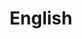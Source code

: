 ---
layout: category/english
title: English
permalink: /english/
pagination:
  enabled: true
  category: english
  combine: and
  permalink: /:num/  
  per_page: 4
  sort_field: 'title'
  sort_reverse: false
---